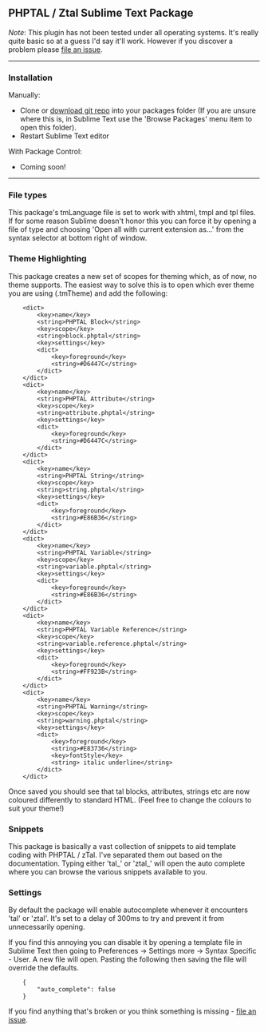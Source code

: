 ## PHPTAL / Ztal Sublime Text Package

*Note*: This plugin has not been tested under all operating systems. It's really quite basic so at a guess I'd say it'll work. However if you discover a problem please [file an issue][1].

---

### Installation

Manually:

 - Clone or [download git repo][2] into your packages folder (If you are unsure where this is, in Sublime Text use the 'Browse Packages' menu item to open this folder).
 - Restart Sublime Text editor

With Package Control:

 - Coming soon!

---

### File types
This package's tmLanguage file is set to work with xhtml, tmpl and tpl files. If for some reason Sublime doesn't honor this you can force it by opening a file of type and choosing 'Open all with current extension as...' from the syntax selector at bottom right of window.

### Theme Highlighting
This package creates a new set of scopes for theming which, as of now, no theme supports. The easiest way to solve this is to open which ever theme you are using (.tmTheme) and add the following:

		<dict>
			<key>name</key>
			<string>PHPTAL Block</string>
			<key>scope</key>
			<string>block.phptal</string>
			<key>settings</key>
			<dict>
				<key>foreground</key>
				<string>#D6447C</string>
			</dict>
		</dict>
		<dict>
			<key>name</key>
			<string>PHPTAL Attribute</string>
			<key>scope</key>
			<string>attribute.phptal</string>
			<key>settings</key>
			<dict>
				<key>foreground</key>
				<string>#D6447C</string>
			</dict>
		</dict>
		<dict>
			<key>name</key>
			<string>PHPTAL String</string>
			<key>scope</key>
			<string>string.phptal</string>
			<key>settings</key>
			<dict>
				<key>foreground</key>
				<string>#E86B36</string>
			</dict>
		</dict>
		<dict>
			<key>name</key>
			<string>PHPTAL Variable</string>
			<key>scope</key>
			<string>variable.phptal</string>
			<key>settings</key>
			<dict>
				<key>foreground</key>
				<string>#E86B36</string>
			</dict>
		</dict>
		<dict>
			<key>name</key>
			<string>PHPTAL Variable Reference</string>
			<key>scope</key>
			<string>variable.reference.phptal</string>
			<key>settings</key>
			<dict>
				<key>foreground</key>
				<string>#FF923B</string>
			</dict>
		</dict>
		<dict>
			<key>name</key>
			<string>PHPTAL Warning</string>
			<key>scope</key>
			<string>warning.phptal</string>
			<key>settings</key>
			<dict>
				<key>foreground</key>
				<string>#E83736</string>
				<key>fontStyle</key>
				<string> italic underline</string>
			</dict>
		</dict>

Once saved you should see that tal blocks, attributes, strings etc are now coloured differently to standard HTML.
(Feel free to change the colours to suit your theme!)

### Snippets
This package is basically a vast collection of snippets to aid template coding with PHPTAL / zTal. I've separated them out based on the documentation. Typing either 'tal_' or 'ztal_' will open the auto complete where you can browse the various snippets available to you.

### Settings
By default the package will enable autocomplete whenever it encounters 'tal' or 'ztal'. It's set to a delay of 300ms to try and prevent it from unnecessarily opening.

If you find this annoying you can disable it by opening a template file in Sublime Text then going to Preferences -> Settings more -> Syntax Specific - User. A new file will open. Pasting the following then saving the file will override the defaults.

		{
			"auto_complete": false
		}

If you find anything that's broken or you think something is missing - [file an issue][1].


  [1]: https://github.com/jackw/phptal-sublime/issues
  [2]: https://github.com/jackw/phptal-sublime/archive/master.zip